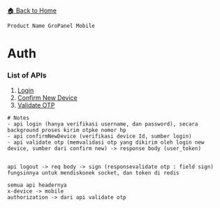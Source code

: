 [🏠 Back to Home](https://github.com/denitiawan/gropanel-document/blob/main/api-doc/README.md)
```
Product Name GroPanel Mobile
```
# Auth

### List of APIs
  1. [Login](https://github.com/denitiawan/gropanel-document/blob/main/api-doc/auth/api-login.md)
  2. [Confirm New Device](https://github.com/denitiawan/gropanel-document/blob/main/api-doc/auth/api-confirm-new-device.md)
  3. [Validate OTP](https://github.com/denitiawan/gropanel-document/blob/main/api-doc/auth/api-validate-otp.md)
   
```
# Notes
- api login (hanya verifikasi username, dan password), secara background proses kirim otpke nomor hp 
- api confirmNewDevice (verifikasi device Id, sumber login)
- api validate otp (memvalidasi otp yang dikirim oleh login new device, sumber dari confirm new) -> response body (user_token)


api logout -> req body -> sign (responsevalidate otp : field sign) fungsinnya untuk mendiskonek socket, dan token di redis

semua api headernya 
x-device -> mobile
authorization -> dari api validate otp
```
